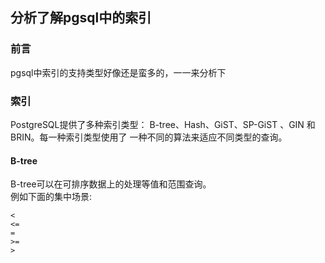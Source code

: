 ## 分析了解pgsql中的索引  

### 前言

pgsql中索引的支持类型好像还是蛮多的，一一来分析下  

### 索引

PostgreSQL提供了多种索引类型： B-tree、Hash、GiST、SP-GiST 、GIN 和 BRIN。每一种索引类型使用了 一种不同的算法来适应不同类型的查询。

#### B-tree

B-tree可以在可排序数据上的处理等值和范围查询。  
例如下面的集中场景:  
````
<
<=
=
>=
>

````